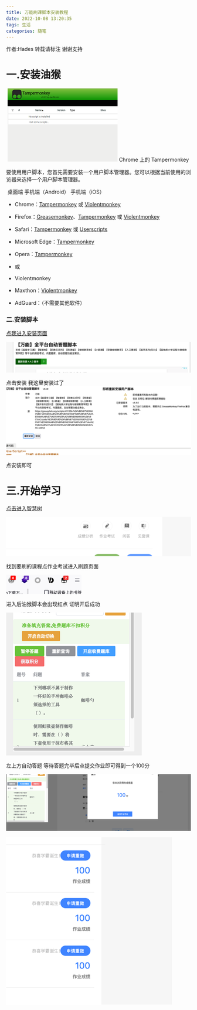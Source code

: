 ```yaml
---
title: 万能刷课脚本安装教程
date: 2022-10-08 13:20:35
tags: 生活
categories: 随笔
---
```


作者:Hades 转载请标注 谢谢支持

<!--more-->

# 一.安装油猴

​    ![img](../imgs/$%7Bfiilename%7D/tampermonkey-manage-89fbf4cea0e305777a437c8e888caac9.png)    Chrome 上的 Tampermonkey  

要使用用户脚本，您首先需要安装一个用户脚本管理器。您可以根据当前使用的浏览器来选择一个用户脚本管理器。

​    桌面端    手机端（Android）    手机端（iOS）  

- Chrome：[Tampermonkey](https://chrome.google.com/webstore/detail/tampermonkey/dhdgffkkebhmkfjojejmpbldmpobfkfo) 或 [Violentmonkey](https://chrome.google.com/webstore/detail/violent-monkey/jinjaccalgkegednnccohejagnlnfdag)
- Firefox：[Greasemonkey](https://addons.mozilla.org/firefox/addon/greasemonkey/)、[Tampermonkey](https://addons.mozilla.org/firefox/addon/tampermonkey/) 或 [Violentmonkey](https://addons.mozilla.org/firefox/addon/violentmonkey/)
- Safari：[Tampermonkey](http://tampermonkey.net/?browser=safari) 或 [Userscripts](https://apps.apple.com/app/userscripts/id1463298887)
- Microsoft Edge：[Tampermonkey](https://microsoftedge.microsoft.com/addons/detail/tampermonkey/iikmkjmpaadaobahmlepeloendndfphd)
- Opera：[Tampermonkey](https://addons.opera.com/extensions/details/tampermonkey-beta/)
-  或 

- Violentmonkey

- Maxthon：[Violentmonkey](http://extension.maxthon.com/detail/index.php?view_id=1680)
- AdGuard：（不需要其他软件）

### 二.安装脚本

[点我进入安装页面](https://greasyfork.org/zh-CN/scripts/451356-%E4%B8%87%E8%83%BD-%E5%85%A8%E5%B9%B3%E5%8F%B0%E8%87%AA%E5%8A%A8%E7%AD%94%E9%A2%98%E8%84%9A%E6%9C%AC)

![截屏2022-10-08 下午1.26.10](../imgs/$%7Bfiilename%7D/%E6%88%AA%E5%B1%8F2022-10-08%20%E4%B8%8B%E5%8D%881.26.10.png)

点击安装 我这里安装过了![截屏2022-10-08 下午1.26.39](../imgs/$%7Bfiilename%7D/%E6%88%AA%E5%B1%8F2022-10-08%20%E4%B8%8B%E5%8D%881.26.39.png)

点安装即可

# 三.开始学习

[点击进入智慧树](https://onlineweb.zhihuishu.com)

![截屏2022-10-08 下午1.28.06](../imgs/$%7Bfiilename%7D/%E6%88%AA%E5%B1%8F2022-10-08%20%E4%B8%8B%E5%8D%881.28.06.png)

找到要刷的课程点作业考试进入刷题页面

![截屏2022-10-08 下午1.28.59](../imgs/$%7Bfiilename%7D/%E6%88%AA%E5%B1%8F2022-10-08%20%E4%B8%8B%E5%8D%881.28.59.png)

进入后油猴脚本会出现红点 证明开启成功

![截屏2022-10-08 下午1.29.55](../imgs/$%7Bfiilename%7D/%E6%88%AA%E5%B1%8F2022-10-08%20%E4%B8%8B%E5%8D%881.29.55.png)

左上方自动答题 等待答题完毕后点提交作业即可得到一个100分

![截屏2022-10-08 下午1.30.50](../imgs/$%7Bfiilename%7D/%E6%88%AA%E5%B1%8F2022-10-08%20%E4%B8%8B%E5%8D%881.30.50.png)

![截屏2022-10-08 下午1.34.36](../imgs/$%7Bfiilename%7D/%E6%88%AA%E5%B1%8F2022-10-08%20%E4%B8%8B%E5%8D%881.34.36.png)
